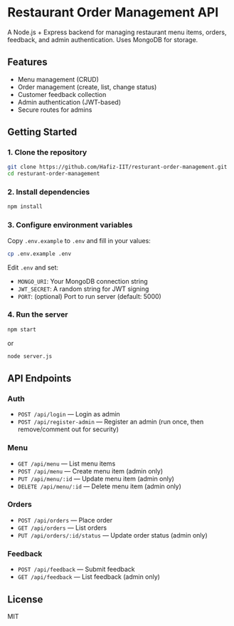 # Restaurant Order Management API

A Node.js + Express backend for managing restaurant menu items, orders, feedback, and admin authentication. Uses MongoDB for storage.

## Features

- Menu management (CRUD)
- Order management (create, list, change status)
- Customer feedback collection
- Admin authentication (JWT-based)
- Secure routes for admins

## Getting Started

### 1. Clone the repository

```bash
git clone https://github.com/Hafiz-IIT/resturant-order-management.git
cd resturant-order-management
```

### 2. Install dependencies

```bash
npm install
```

### 3. Configure environment variables

Copy `.env.example` to `.env` and fill in your values:
```bash
cp .env.example .env
```
Edit `.env` and set:
- `MONGO_URI`: Your MongoDB connection string
- `JWT_SECRET`: A random string for JWT signing
- `PORT`: (optional) Port to run server (default: 5000)

### 4. Run the server

```bash
npm start
```
or
```bash
node server.js
```

## API Endpoints

### Auth

- `POST /api/login` — Login as admin
- `POST /api/register-admin` — Register an admin (run once, then remove/comment out for security)

### Menu

- `GET /api/menu` — List menu items
- `POST /api/menu` — Create menu item (admin only)
- `PUT /api/menu/:id` — Update menu item (admin only)
- `DELETE /api/menu/:id` — Delete menu item (admin only)

### Orders

- `POST /api/orders` — Place order
- `GET /api/orders` — List orders
- `PUT /api/orders/:id/status` — Update order status (admin only)

### Feedback

- `POST /api/feedback` — Submit feedback
- `GET /api/feedback` — List feedback (admin only)

## License

MIT
